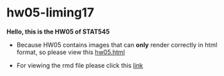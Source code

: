 # hw05-liming17

**Hello, this is the HW05 of STAT545**

- Because HW05 contains images that can **only** render correctly in html format, so please view this [hw05.html](https://rawcdn.githack.com/STAT545-UBC-students/hw05-liming17/master/HW05.html)

- For viewing the rmd file please click this [link](https://github.com/STAT545-UBC-students/hw05-liming17/blob/master/HW05.Rmd)
